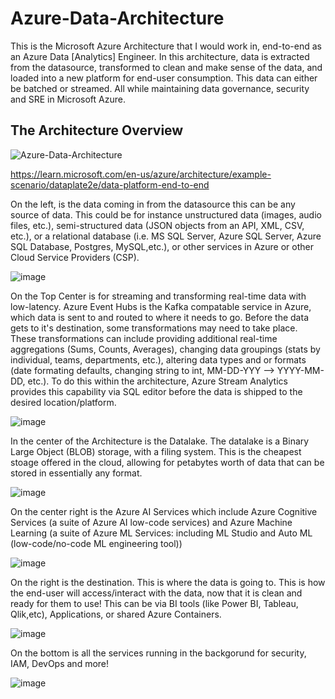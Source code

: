 # Azure-Data-Architecture
This is the Microsoft Azure Architecture that I would work in, end-to-end as an Azure Data [Analytics] Engineer. In this architecture, data is extracted from the datasource, transformed to clean and make sense of the data, and loaded into a new platform for end-user consumption. This data can either be batched or streamed. All while maintaining data governance, security and SRE in Microsoft Azure.  


## The Architecture Overview
![Azure-Data-Architecture](https://github.com/user-attachments/assets/beb9266d-419b-4061-aa74-bdb461d46cf9)

https://learn.microsoft.com/en-us/azure/architecture/example-scenario/dataplate2e/data-platform-end-to-end 

On the left, is the data coming in from the datasource this can be any source of data. This could be for instance unstructured data (images, audio files, etc.), semi-structured data (JSON objects from an API, XML, CSV, etc.), or a relational database (i.e. MS SQL Server, Azure SQL Server, Azure SQL Database, Postgres, MySQL,etc.), or other services in Azure or other Cloud Service Providers (CSP). 

![image](https://github.com/user-attachments/assets/41790b1b-72c8-4c8c-a5af-a87c7b9f6890)


On the Top Center is for streaming and transforming real-time data with low-latency. Azure Event Hubs is the Kafka compatable service in Azure, which data is sent to and routed to where it needs to go. Before the data gets to it's destination, some transformations may need to take place. These transformations can include providing additional real-time aggregations (Sums, Counts, Averages), changing data groupings (stats by individual, teams, departments, etc.), altering data types and or formats (date formating defaults, changing string to int, MM-DD-YYY --> YYYY-MM-DD, etc.). To do this within the architecture, Azure Stream Analytics provides this capability via SQL editor before the data is shipped to the desired location/platform.  

![image](https://github.com/user-attachments/assets/d6034590-118b-4048-8a85-0779ac55ba90)


In the center of the Architecture is the Datalake. The datalake is a Binary Large Object (BLOB) storage, with a filing system. This is the cheapest stoage offered in the cloud, allowing for petabytes worth of data that can be stored in essentially any format. 

![image](https://github.com/user-attachments/assets/cbdc3c33-c0b2-40bb-a76e-6ce86b0f53ce)

On the center right is the Azure AI Services which include Azure Cognitive Services (a suite of Azure AI low-code services) and Azure Machine Learning (a suite of Azure ML Services: including ML Studio and Auto ML (low-code/no-code ML engineering tool))

![image](https://github.com/user-attachments/assets/705f2b8a-11de-4d0d-a0bb-bb5a971fde86)

On the right is the destination. This is where the data is going to. This is how the end-user will access/interact with the data, now that it is clean and ready for them to use! This can be via BI tools (like Power BI, Tableau, Qlik,etc), Applications, or shared Azure Containers. 

![image](https://github.com/user-attachments/assets/254014a7-0ede-47b9-af8d-e04913b01f0d)

On the bottom is all the services running in the backgorund for security, IAM, DevOps and more!

![image](https://github.com/user-attachments/assets/4ea17211-b114-47d8-8e50-99668d484ba4)




